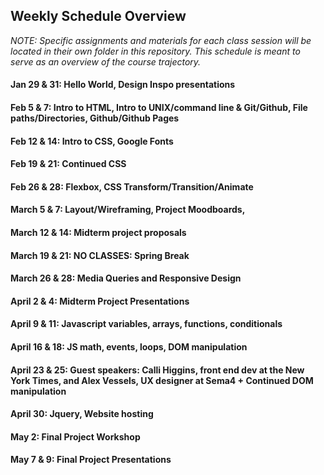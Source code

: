 ## Weekly Schedule Overview

*NOTE: Specific assignments and materials for each class session will be located in their own folder in this repository. This schedule is meant to serve as an overview of the course trajectory.*

#### Jan 29 & 31: Hello World, Design Inspo presentations

#### Feb 5 & 7: Intro to HTML, Intro to UNIX/command line & Git/Github, File paths/Directories, Github/Github Pages

#### Feb 12 & 14: Intro to CSS, Google Fonts

#### Feb 19 & 21: Continued CSS

#### Feb 26 & 28: Flexbox, CSS Transform/Transition/Animate 

#### March 5 & 7: Layout/Wireframing, Project Moodboards, 

#### March 12 & 14: Midterm project proposals

#### March 19 & 21: NO CLASSES: Spring Break

#### March 26 & 28: Media Queries and Responsive Design

#### April 2 & 4: Midterm Project Presentations

#### April 9 & 11: Javascript variables, arrays, functions, conditionals

#### April 16 & 18: JS math, events, loops, DOM manipulation

#### April 23 & 25: Guest speakers: Calli Higgins, front end dev at the New York Times, and Alex Vessels, UX designer at Sema4 + Continued DOM manipulation

#### April 30: Jquery, Website hosting

#### May 2: Final Project Workshop

#### May 7 & 9: Final Project Presentations

